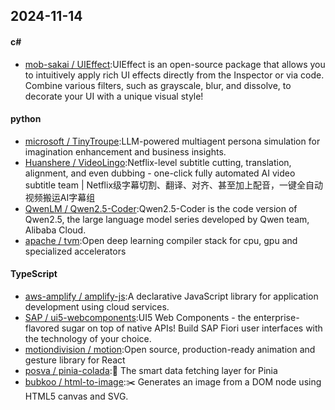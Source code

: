 ## 2024-11-14
#### c#
* [mob-sakai / UIEffect](https://github.com/mob-sakai/UIEffect):UIEffect is an open-source package that allows you to intuitively apply rich UI effects directly from the Inspector or via code. Combine various filters, such as grayscale, blur, and dissolve, to decorate your UI with a unique visual style!
#### python
* [microsoft / TinyTroupe](https://github.com/microsoft/TinyTroupe):LLM-powered multiagent persona simulation for imagination enhancement and business insights.
* [Huanshere / VideoLingo](https://github.com/Huanshere/VideoLingo):Netflix-level subtitle cutting, translation, alignment, and even dubbing - one-click fully automated AI video subtitle team | Netflix级字幕切割、翻译、对齐、甚至加上配音，一键全自动视频搬运AI字幕组
* [QwenLM / Qwen2.5-Coder](https://github.com/QwenLM/Qwen2.5-Coder):Qwen2.5-Coder is the code version of Qwen2.5, the large language model series developed by Qwen team, Alibaba Cloud.
* [apache / tvm](https://github.com/apache/tvm):Open deep learning compiler stack for cpu, gpu and specialized accelerators
#### TypeScript
* [aws-amplify / amplify-js](https://github.com/aws-amplify/amplify-js):A declarative JavaScript library for application development using cloud services.
* [SAP / ui5-webcomponents](https://github.com/SAP/ui5-webcomponents):UI5 Web Components - the enterprise-flavored sugar on top of native APIs! Build SAP Fiori user interfaces with the technology of your choice.
* [motiondivision / motion](https://github.com/motiondivision/motion):Open source, production-ready animation and gesture library for React
* [posva / pinia-colada](https://github.com/posva/pinia-colada):🍹 The smart data fetching layer for Pinia
* [bubkoo / html-to-image](https://github.com/bubkoo/html-to-image):✂️ Generates an image from a DOM node using HTML5 canvas and SVG.
